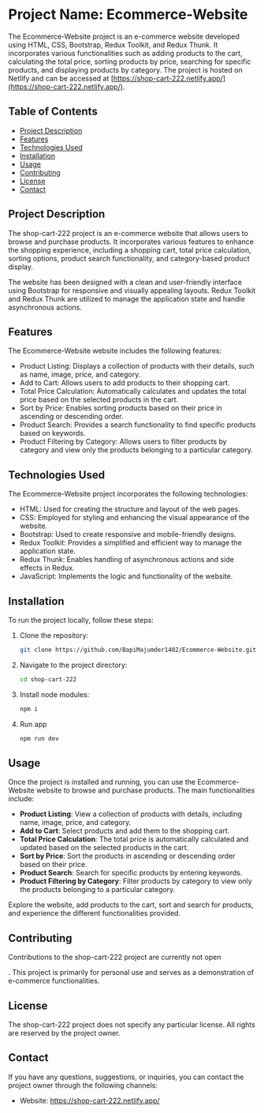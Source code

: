 
# Project Name: Ecommerce-Website

The Ecommerce-Website project is an e-commerce website developed using HTML, CSS, Bootstrap, Redux Toolkit, and Redux Thunk. It incorporates various functionalities such as adding products to the cart, calculating the total price, sorting products by price, searching for specific products, and displaying products by category. The project is hosted on Netlify and can be accessed at [https://shop-cart-222.netlify.app/](https://shop-cart-222.netlify.app/).

## Table of Contents

- [Project Description](#project-description)
- [Features](#features)
- [Technologies Used](#technologies-used)
- [Installation](#installation)
- [Usage](#usage)
- [Contributing](#contributing)
- [License](#license)
- [Contact](#contact)

## Project Description

The shop-cart-222 project is an e-commerce website that allows users to browse and purchase products. It incorporates various features to enhance the shopping experience, including a shopping cart, total price calculation, sorting options, product search functionality, and category-based product display.

The website has been designed with a clean and user-friendly interface using Bootstrap for responsive and visually appealing layouts. Redux Toolkit and Redux Thunk are utilized to manage the application state and handle asynchronous actions.

## Features

The Ecommerce-Website website includes the following features:

- Product Listing: Displays a collection of products with their details, such as name, image, price, and category.
- Add to Cart: Allows users to add products to their shopping cart.
- Total Price Calculation: Automatically calculates and updates the total price based on the selected products in the cart.
- Sort by Price: Enables sorting products based on their price in ascending or descending order.
- Product Search: Provides a search functionality to find specific products based on keywords.
- Product Filtering by Category: Allows users to filter products by category and view only the products belonging to a particular category.

## Technologies Used

The Ecommerce-Website project incorporates the following technologies:

- HTML: Used for creating the structure and layout of the web pages.
- CSS: Employed for styling and enhancing the visual appearance of the website.
- Bootstrap: Used to create responsive and mobile-friendly designs.
- Redux Toolkit: Provides a simplified and efficient way to manage the application state.
- Redux Thunk: Enables handling of asynchronous actions and side effects in Redux.
- JavaScript: Implements the logic and functionality of the website.

## Installation

To run the project locally, follow these steps:

1. Clone the repository:

   ```bash
   git clone https://github.com/BapiMajumder1402/Ecommerce-Website.git
   ```

2. Navigate to the project directory:

   ```bash
   cd shop-cart-222
   ```

3. Install node modules:

   ```bash
   npm i
   ```
4. Run app
   ```bash
   npm run dev
   ```

## Usage

Once the project is installed and running, you can use the Ecommerce-Website website to browse and purchase products. The main functionalities include:

- **Product Listing**: View a collection of products with details, including name, image, price, and category.
- **Add to Cart**: Select products and add them to the shopping cart.
- **Total Price Calculation**: The total price is automatically calculated and updated based on the selected products in the cart.
- **Sort by Price**: Sort the products in ascending or descending order based on their price.
- **Product Search**: Search for specific products by entering keywords.
- **Product Filtering by Category**: Filter products by category to view only the products belonging to a particular category.

Explore the website, add products to the cart, sort and search for products, and experience the different functionalities provided.

## Contributing

Contributions to the shop-cart-222 project are currently not open

. This project is primarily for personal use and serves as a demonstration of e-commerce functionalities. 

## License

The shop-cart-222 project does not specify any particular license. All rights are reserved by the project owner.

## Contact

If you have any questions, suggestions, or inquiries, you can contact the project owner through the following channels:

- Website: https://shop-cart-222.netlify.app/
